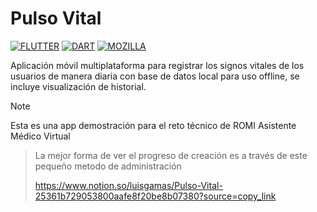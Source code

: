 # Pulso Vital

<a href='https://flutter.dev/' target="_blank"><img alt='FLUTTER' src='https://img.shields.io/badge/FLUTTER-FRAMEWORK-100000?style=for-the-badge&logo=FLUTTER&logoColor=white&labelColor=058AF7&color=FFFFFF'/></a> <a href='https://dart.dev/' target="_blank"><img alt='DART' src='https://img.shields.io/badge/DART-LENGUAJE-100000?style=for-the-badge&logo=DART&logoColor=white&labelColor=058AF7&color=FFFFFF'/></a> <a href='LICENSE' target="_blank"><img alt='MOZILLA' src='https://img.shields.io/badge/MPL_2.0-LICENSE-100000?style=for-the-badge&logo=MOZILLA&logoColor=white&labelColor=FF7A28&color=FFFFFF'/></a>

Aplicación móvil multiplataforma para registrar los signos vitales de los usuarios de manera diaria con base de datos local para uso offline, se incluye visualización de historial.


> [!NOTE]
> Esta es una app demostración para el reto técnico de ROMI Asistente Médico Virtual
>> La mejor forma de ver el progreso de creación es a través de este pequeño metodo de administración
>>
>> https://www.notion.so/luisgamas/Pulso-Vital-25361b729053800aafe8f20be8b07380?source=copy_link

